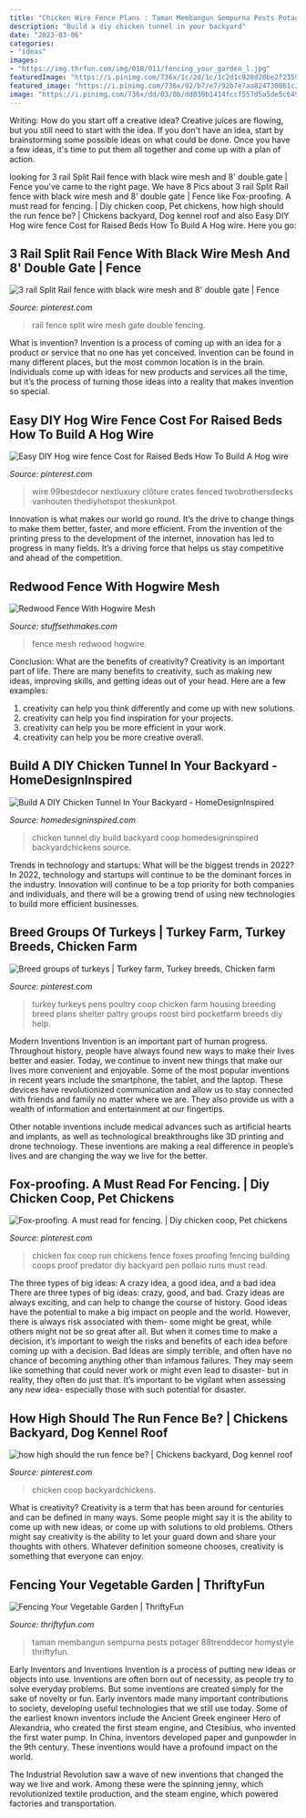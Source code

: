 ```yaml
---
title: "Chicken Wire Fence Plans : Taman Membangun Sempurna Pests Potager 88trenddecor Homystyle Thriftyfun"
description: "Build a diy chicken tunnel in your backyard"
date: "2023-03-06"
categories:
- "ideas"
images:
- "https://img.thrfun.com/img/018/011/fencing_your_garden_l.jpg"
featuredImage: "https://i.pinimg.com/736x/1c/2d/1c/1c2d1c928d20be2f235918d977c90804.jpg"
featured_image: "https://i.pinimg.com/736x/92/b7/e7/92b7e7aa824730861c3f377b4f2cd3a7--split-rail-fence-wire-mesh.jpg"
image: "https://i.pinimg.com/736x/dd/03/0b/dd030b1414fccf557d5a5de5c6495b89--poultry-groups.jpg"
---
```



Writing: How do you start off a creative idea?
Creative juices are flowing, but you still need to start with the idea.  If you don't have an idea, start by brainstorming some possible ideas on what could be done. Once you have a few ideas, it's time to put them all together and come up with a plan of action.

	

		
looking for 3 rail Split Rail fence with black wire mesh and 8&#039; double gate | Fence you've came to the right page. We have 8 Pics about 3 rail Split Rail fence with black wire mesh and 8&#039; double gate | Fence like Fox-proofing. A must read for fencing. | Diy chicken coop, Pet chickens, how high should the run fence be? | Chickens backyard, Dog kennel roof and also Easy DIY Hog wire fence Cost for Raised Beds How To Build A Hog wire. Here you go:
		
    
## 3 Rail Split Rail Fence With Black Wire Mesh And 8&#039; Double Gate | Fence

<img loading=lazy src="https://i.pinimg.com/736x/92/b7/e7/92b7e7aa824730861c3f377b4f2cd3a7--split-rail-fence-wire-mesh.jpg" onerror="this.onerror=null;this.src='https://tse2.mm.bing.net/th?id=OIP.ZAZMu3BlO1dYy0QlVvF4_gEgDY&amp;pid=15.1';" alt="3 rail Split Rail fence with black wire mesh and 8&#039; double gate | Fence">

_Source: pinterest.com_

>rail fence split wire mesh gate double fencing. 

	

What is invention?
Invention is a process of coming up with an idea for a product or service that no one has yet conceived. Invention can be found in many different places, but the most common location is in the brain. Individuals come up with ideas for new products and services all the time, but it’s the process of turning those ideas into a reality that makes invention so special.

    
## Easy DIY Hog Wire Fence Cost For Raised Beds How To Build A Hog Wire

<img loading=lazy src="https://i.pinimg.com/736x/1c/2d/1c/1c2d1c928d20be2f235918d977c90804.jpg" onerror="this.onerror=null;this.src='https://tse4.mm.bing.net/th?id=OIP.YaHvgzltALbJFLQlerfbugHaFj&amp;pid=15.1';" alt="Easy DIY Hog wire fence Cost for Raised Beds How To Build A Hog wire">

_Source: pinterest.com_

>wire 99bestdecor nextluxury clôture crates fenced twobrothersdecks vanhouten thediyhotspot theskunkpot. 

	

Innovation is what makes our world go round. It’s the drive to change things to make them better, faster, and more efficient. From the invention of the printing press to the development of the internet, innovation has led to progress in many fields. It’s a driving force that helps us stay competitive and ahead of the competition.

    
## Redwood Fence With Hogwire Mesh

<img loading=lazy src="https://www.stuffsethmakes.com/wp-content/uploads/2016/05/24-540-post/ZachFence02.jpg" onerror="this.onerror=null;this.src='https://tse3.mm.bing.net/th?id=OIP.EocgBxCU5VYvG1vjdt8HEAHaE8&amp;pid=15.1';" alt="Redwood Fence With Hogwire Mesh">

_Source: stuffsethmakes.com_

>fence mesh redwood hogwire. 

	

Conclusion: What are the benefits of creativity?
Creativity is an important part of life. There are many benefits to creativity, such as making new ideas, improving skills, and getting ideas out of your head. Here are a few examples: 
1. creativity can help you think differently and come up with new solutions.
2. creativity can help you find inspiration for your projects.
3. creativity can help you be more efficient in your work.
4. creativity can help you be more creative overall.

    
## Build A DIY Chicken Tunnel In Your Backyard - HomeDesignInspired

<img loading=lazy src="http://www.homedesigninspired.com/wp-content/uploads/2017/10/backyard-chicken-coop-with-tunnel-7.jpg" onerror="this.onerror=null;this.src='https://tse4.mm.bing.net/th?id=OIP.Ypw4dy35L8uikcWsk9J7qgHaJ4&amp;pid=15.1';" alt="Build A DIY Chicken Tunnel In Your Backyard - HomeDesignInspired">

_Source: homedesigninspired.com_

>chicken tunnel diy build backyard coop homedesigninspired backyardchickens source. 

	

Trends in technology and startups: What will be the biggest trends in 2022?
In 2022, technology and startups will continue to be the dominant forces in the industry. Innovation will continue to be a top priority for both companies and individuals, and there will be a growing trend of using new technologies to build more efficient businesses.

    
## Breed Groups Of Turkeys | Turkey Farm, Turkey Breeds, Chicken Farm

<img loading=lazy src="https://i.pinimg.com/736x/dd/03/0b/dd030b1414fccf557d5a5de5c6495b89--poultry-groups.jpg" onerror="this.onerror=null;this.src='https://tse2.mm.bing.net/th?id=OIP.05tz-lElsGiF2h7Pp7FkpwAAAA&amp;pid=15.1';" alt="Breed groups of turkeys | Turkey farm, Turkey breeds, Chicken farm">

_Source: pinterest.com_

>turkey turkeys pens poultry coop chicken farm housing breeding breed plans shelter paltry groups roost bird pocketfarm breeds diy help. 

	

Modern Inventions
Invention is an important part of human progress. Throughout history, people have always found new ways to make their lives better and easier. Today, we continue to invent new things that make our lives more convenient and enjoyable.
Some of the most popular inventions in recent years include the smartphone, the tablet, and the laptop. These devices have revolutionized communication and allow us to stay connected with friends and family no matter where we are. They also provide us with a wealth of information and entertainment at our fingertips.

Other notable inventions include medical advances such as artificial hearts and implants, as well as technological breakthroughs like 3D printing and drone technology. These inventions are making a real difference in people’s lives and are changing the way we live for the better.

    
## Fox-proofing. A Must Read For Fencing. | Diy Chicken Coop, Pet Chickens

<img loading=lazy src="https://i.pinimg.com/736x/5c/86/6e/5c866e0e0126836a8d6e27462ef3298a.jpg" onerror="this.onerror=null;this.src='https://tse1.mm.bing.net/th?id=OIP.bqPfmxGMAbgK2tPsOPJzwQAAAA&amp;pid=15.1';" alt="Fox-proofing. A must read for fencing. | Diy chicken coop, Pet chickens">

_Source: pinterest.com_

>chicken fox coop run chickens fence foxes proofing fencing building coops proof predator diy backyard pen pollaio runs must read. 

	

The three types of big ideas: A crazy idea, a good idea, and a bad idea
There are three types of big ideas: crazy, good, and bad. Crazy ideas are always exciting, and can help to change the course of history. Good ideas have the potential to make a big impact on people and the world. However, there is always risk associated with them- some might be great, while others might not be so great after all. But when it comes time to make a decision, it’s important to weigh the risks and benefits of each idea before coming up with a decision.
Bad Ideas are simply terrible, and often have no chance of becoming anything other than infamous failures. They may seem like something that could never work or might even lead to disaster- but in reality, they often do just that. It’s important to be vigilant when assessing any new idea- especially those with such potential for disaster.

    
## How High Should The Run Fence Be? | Chickens Backyard, Dog Kennel Roof

<img loading=lazy src="https://i.pinimg.com/736x/11/b5/71/11b571fe4e6248ba58018365c7d4d93f--animal-food-hen-house.jpg" onerror="this.onerror=null;this.src='https://tse3.mm.bing.net/th?id=OIP.siTzoAB_Ue-HwgK88d6DlgHaFj&amp;pid=15.1';" alt="how high should the run fence be? | Chickens backyard, Dog kennel roof">

_Source: pinterest.com_

>chicken coop backyardchickens. 

	

What is creativity?
Creativity is a term that has been around for centuries and can be defined in many ways. Some people might say it is the ability to come up with new ideas, or come up with solutions to old problems. Others might say creativity is the ability to let your guard down and share your thoughts with others. Whatever definition someone chooses, creativity is something that everyone can enjoy.

    
## Fencing Your Vegetable Garden | ThriftyFun

<img loading=lazy src="https://img.thrfun.com/img/018/011/fencing_your_garden_l.jpg" onerror="this.onerror=null;this.src='https://tse3.mm.bing.net/th?id=OIP.ofRB2SXE_VRv8cj319YAkwAAAA&amp;pid=15.1';" alt="Fencing Your Vegetable Garden | ThriftyFun">

_Source: thriftyfun.com_

>taman membangun sempurna pests potager 88trenddecor homystyle thriftyfun. 

	

Early Inventors and Inventions
Invention is a process of putting new ideas or objects into use. Inventions are often born out of necessity, as people try to solve everyday problems. But some inventions are created simply for the sake of novelty or fun. Early inventors made many important contributions to society, developing useful technologies that we still use today.
Some of the earliest known inventors include the Ancient Greek engineer Hero of Alexandria, who created the first steam engine, and Ctesibius, who invented the first water pump. In China, inventors developed paper and gunpowder in the 9th century. These inventions would have a profound impact on the world.

The Industrial Revolution saw a wave of new inventions that changed the way we live and work. Among these were the spinning jenny, which revolutionized textile production, and the steam engine, which powered factories and transportation.

